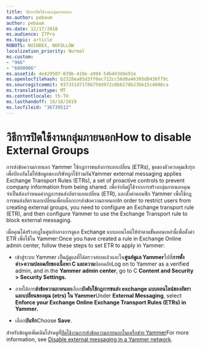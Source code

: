 ```yaml
---
title: วิธีการปิดใช้งานกลุ่มภายนอก
ms.author: pebaum
author: pebaum
ms.date: 12/17/2018
ms.audience: ITPro
ms.topic: article
ROBOTS: NOINDEX, NOFOLLOW
localization_priority: Normal
ms.custom:
- "966"
- "6000006"
ms.assetid: 4e429507-039b-410e-a994-54b443d4e91e
ms.openlocfilehash: b2328ea85d3ff6ec722cc56d8a46395d8438f79c
ms.sourcegitcommit: 037331d71f06750d972c0b6278b23bb15c4806ca
ms.translationtype: MT
ms.contentlocale: th-TH
ms.lasthandoff: 10/18/2019
ms.locfileid: "36739512"
---
```

# <a name="how-to-disable-external-groups"></a><span data-ttu-id="afae5-102">วิธีการปิดใช้งานกลุ่มภายนอก</span><span class="sxs-lookup"><span data-stu-id="afae5-102">How to disable External Groups</span></span>

<span data-ttu-id="afae5-103">การส่งข้อความภายนอก Yammer ใช้กฎการขนส่งการแลกเปลี่ยน (ETRs), ชุดของตัวควบคุมเชิงรุกเพื่อป้องกันไม่ให้ข้อมูลของบริษัทถูกใช้ร่วมกัน</span><span class="sxs-lookup"><span data-stu-id="afae5-103">Yammer external messaging applies Exchange Transport Rules (ETRs), a set of proactive controls to prevent company information from being shared.</span></span> <span data-ttu-id="afae5-104">เพื่อจำกัดผู้ใช้จากการสร้างกลุ่มภายนอกคุณจำเป็นต้องกำหนดค่ากฎการขนส่งอัตราแลกเปลี่ยน (ETR), และตั้งค่าคอนฟิก Yammer เพื่อใช้กฎการขนส่งอัตราแลกเปลี่ยนเพื่อบล็อกการส่งข้อความภายนอก</span><span class="sxs-lookup"><span data-stu-id="afae5-104">In order to restrict users from creating external groups, you need to configure an Exchange transport rule (ETR), and then configure Yammer to use the Exchange Transport rule to block external messaging.</span></span>
  
<span data-ttu-id="afae5-105">เมื่อคุณได้สร้างกฎในศูนย์กลางการดูแล Exchange แบบออนไลน์ให้ทำตามขั้นตอนเหล่านี้เพื่อตั้งค่า ETR เพื่อใช้ใน Yammer:</span><span class="sxs-lookup"><span data-stu-id="afae5-105">Once you have created a rule in Exchange Online admin center, follow these steps to set ETR to apply in Yammer:</span></span>
  
- <span data-ttu-id="afae5-106">เข้าสู่ระบบ Yammer เป็นผู้ดูแลที่ได้ตรวจสอบแล้วและใน**ศูนย์ดูแล Yammer**ไปที่**การตั้งค่า\>ความปลอดภัยของเนื้อหา C และความ**ปลอดภัย</span><span class="sxs-lookup"><span data-stu-id="afae5-106">Log on to Yammer as a verified admin, and in the **Yammer admin center**, go to C **Content and Security \> Security Settings.**</span></span>

- <span data-ttu-id="afae5-107">ภายใต้การ**ส่งข้อความภายนอก**เลือก**บังคับใช้กฎการขนส่ง exchange แบบออนไลน์ของอัตราแลกเปลี่ยนของคุณ (etrs) ใน Yammer**</span><span class="sxs-lookup"><span data-stu-id="afae5-107">Under **External Messaging**, select **Enforce your Exchange Online Exchange Transport Rules (ETRs) in Yammer.**</span></span>

- <span data-ttu-id="afae5-108">เลือก**บันทึก**</span><span class="sxs-lookup"><span data-stu-id="afae5-108">Choose **Save**.</span></span>

<span data-ttu-id="afae5-109">สำหรับข้อมูลเพิ่มเติมโปรดดูที่[ปิดใช้งานการส่งข้อความภายนอกในเครือข่าย Yammer](https://docs.microsoft.com/yammer/work-with-external-users/disable-external-messaging)</span><span class="sxs-lookup"><span data-stu-id="afae5-109">For more information, see [Disable external messaging in a Yammer network](https://docs.microsoft.com/yammer/work-with-external-users/disable-external-messaging).</span></span>
  